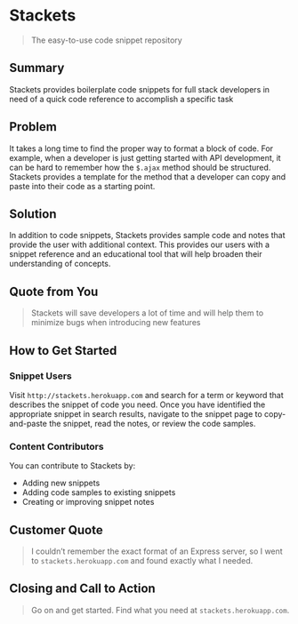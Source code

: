 # Stackets

  > The easy-to-use code snippet repository

## Summary
Stackets provides boilerplate code snippets for full stack developers in need of a quick code reference to accomplish a specific task

## Problem
It takes a long time to find the proper way to format a block of code. For example, when a developer is just getting started with API development, it can be hard to remember how the `$.ajax` method should be structured. Stackets provides a template for the method that a developer can copy and paste into their code as a starting point.

## Solution
In addition to code snippets, Stackets provides sample code and notes that provide the user with additional context. This provides our users with a snippet reference and an educational tool that will help broaden their understanding of concepts.

## Quote from You
  > Stackets will save developers a lot of time and will help them to minimize bugs when introducing new features

## How to Get Started

### Snippet Users
Visit `http://stackets.herokuapp.com` and search for a term or keyword that describes the snippet of code you need. Once you have identified the appropriate snippet in search results, navigate to the snippet page to copy-and-paste the snippet, read the notes, or review the code samples.

### Content Contributors

You can contribute to Stackets by:

* Adding new snippets
* Adding code samples to existing snippets
* Creating or improving snippet notes

## Customer Quote
  > I couldn’t remember the exact format of an Express server, so I went to `stackets.herokuapp.com` and found exactly what I needed.

## Closing and Call to Action ##
  > Go on and get started. Find what you need at `stackets.herokuapp.com`.


<!--
> This material was originally posted [here](http://www.quora.com/What-is-Amazons-approach-to-product-development-and-product-management). It is reproduced here for posterities sake.

There is an approach called "working backwards" that is widely used at Amazon. They work backwards from the customer, rather than starting with an idea for a product and trying to bolt customers onto it. While working backwards can be applied to any specific product decision, using this approach is especially important when developing new products or features.

For new initiatives a product manager typically starts by writing an internal press release announcing the finished product. The target audience for the press release is the new/updated product's customers, which can be retail customers or internal users of a tool or technology. Internal press releases are centered around the customer problem, how current solutions (internal or external) fail, and how the new product will blow away existing solutions.

If the benefits listed don't sound very interesting or exciting to customers, then perhaps they're not (and shouldn't be built). Instead, the product manager should keep iterating on the press release until they've come up with benefits that actually sound like benefits. Iterating on a press release is a lot less expensive than iterating on the product itself (and quicker!).

If the press release is more than a page and a half, it is probably too long. Keep it simple. 3-4 sentences for most paragraphs. Cut out the fat. Don't make it into a spec. You can accompany the press release with a FAQ that answers all of the other business or execution questions so the press release can stay focused on what the customer gets. My rule of thumb is that if the press release is hard to write, then the product is probably going to suck. Keep working at it until the outline for each paragraph flows.

Oh, and I also like to write press-releases in what I call "Oprah-speak" for mainstream consumer products. Imagine you're sitting on Oprah's couch and have just explained the product to her, and then you listen as she explains it to her audience. That's "Oprah-speak", not "Geek-speak".

Once the project moves into development, the press release can be used as a touchstone; a guiding light. The product team can ask themselves, "Are we building what is in the press release?" If they find they're spending time building things that aren't in the press release (overbuilding), they need to ask themselves why. This keeps product development focused on achieving the customer benefits and not building extraneous stuff that takes longer to build, takes resources to maintain, and doesn't provide real customer benefit (at least not enough to warrant inclusion in the press release).
 -->

